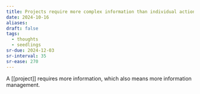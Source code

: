 ```yaml
---
title: Projects require more complex information than individual actions
date: 2024-10-16
aliases: 
draft: false
tags:
  - thoughts
  - seedlings
sr-due: 2024-12-03
sr-interval: 35
sr-ease: 270
---
```

A [[project]] requires more information, which also means more information management.